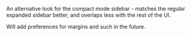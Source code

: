 
An alternative look for the compact mode sidebar - matches the regular expanded sidebar better, and overlaps less with the rest of the UI.

Will add preferences for margins and such in the future.
